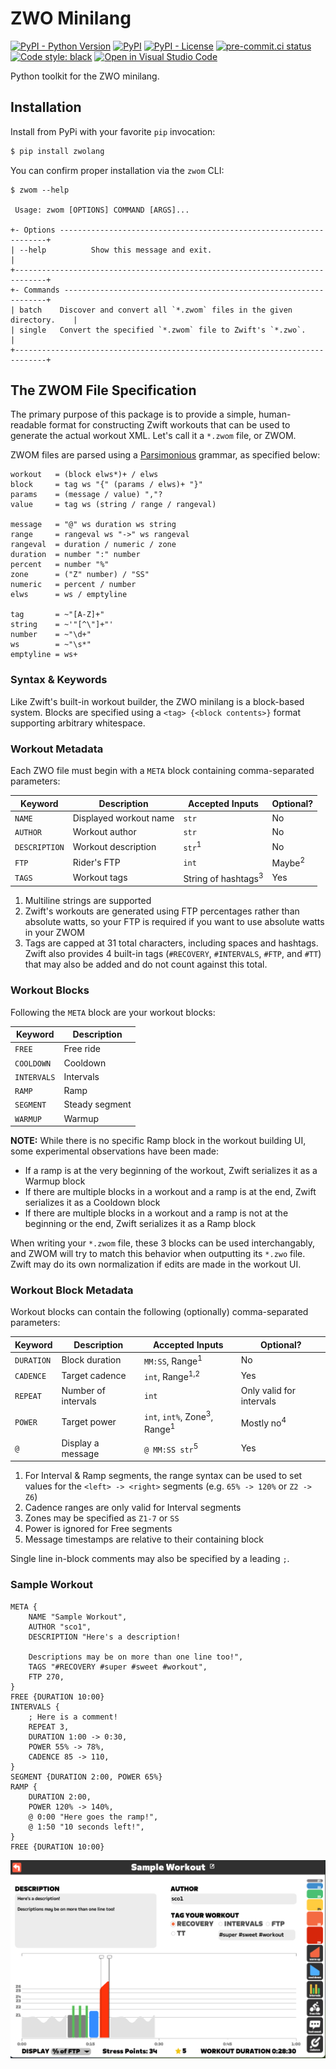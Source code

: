 # ZWO Minilang
[![PyPI - Python Version](https://img.shields.io/pypi/pyversions/zwolang)](https://pypi.org/project/zwolang/)
[![PyPI](https://img.shields.io/pypi/v/zwolang)](https://pypi.org/project/zwolang/)
[![PyPI - License](https://img.shields.io/pypi/l/zwolang?color=magenta)](https://github.com/sco1/zwom/blob/master/LICENSE)
[![pre-commit.ci status](https://results.pre-commit.ci/badge/github/sco1/zwom/main.svg)](https://results.pre-commit.ci/latest/github/sco1/zwom/main)
[![Code style: black](https://img.shields.io/badge/code%20style-black-black)](https://github.com/psf/black)
[![Open in Visual Studio Code](https://img.shields.io/badge/Open%20in-VSCode.dev-blue)](https://vscode.dev/github.com/sco1/zwom)

Python toolkit for the ZWO minilang.

## Installation
Install from PyPi with your favorite `pip` invocation:

```bash
$ pip install zwolang
```

You can confirm proper installation via the `zwom` CLI:
<!-- [[[cog
import cog
from subprocess import PIPE, run
out = run(["zwom", "--help"], stdout=PIPE, encoding="ascii")
cog.out(
    f"```\n$ zwom --help\n{out.stdout.rstrip()}\n```"
)
]]] -->
```
$ zwom --help
                                                                               
 Usage: zwom [OPTIONS] COMMAND [ARGS]...                                       
                                                                               
+- Options -------------------------------------------------------------------+
| --help          Show this message and exit.                                 |
+-----------------------------------------------------------------------------+
+- Commands ------------------------------------------------------------------+
| batch    Discover and convert all `*.zwom` files in the given directory.    |
| single   Convert the specified `*.zwom` file to Zwift's `*.zwo`.            |
+-----------------------------------------------------------------------------+
```
<!-- [[[end]]] -->

## The ZWOM File Specification
The primary purpose of this package is to provide a simple, human-readable format for constructing Zwift workouts that can be used to generate the actual workout XML. Let's call it a `*.zwom` file, or ZWOM.

ZWOM files are parsed using a [Parsimonious](https://github.com/erikrose/parsimonious) grammar, as specified below:
<!-- [[[cog
from textwrap import dedent
import cog
from zwo.parser import RAW_GRAMMAR
cog.out(
    f"```{dedent(RAW_GRAMMAR)}```"
)
]]] -->
```
workout   = (block elws*)+ / elws
block     = tag ws "{" (params / elws)+ "}"
params    = (message / value) ","?
value     = tag ws (string / range / rangeval)

message   = "@" ws duration ws string
range     = rangeval ws "->" ws rangeval
rangeval  = duration / numeric / zone
duration  = number ":" number
percent   = number "%"
zone      = ("Z" number) / "SS"
numeric   = percent / number
elws      = ws / emptyline

tag       = ~"[A-Z]+"
string    = ~'"[^\"]+"'
number    = ~"\d+"
ws        = ~"\s*"
emptyline = ws+
```
<!-- [[[end]]] -->

### Syntax & Keywords
Like Zwift's built-in workout builder, the ZWO minilang is a block-based system. Blocks are specified using a `<tag> {<block contents>}` format supporting arbitrary whitespace.

### Workout Metadata
Each ZWO file must begin with a `META` block containing comma-separated parameters:

| Keyword       | Description             | Accepted Inputs                | Optional?         |
|---------------|-------------------------|--------------------------------|-------------------|
| `NAME`        | Displayed workout name  | `str`                          | No                |
| `AUTHOR`      | Workout author          | `str`                          | No                |
| `DESCRIPTION` | Workout description     | `str`<sup>1</sup>              | No                |
| `FTP`         | Rider's FTP             | `int`                          | Maybe<sup>2</sup> |
| `TAGS`        | Workout tags            | String of hashtags<sup>3</sup> | Yes               |

1. Multiline strings are supported
2. Zwift's workouts are generated using FTP percentages rather than absolute watts, so your FTP is required if you want to use absolute watts in your ZWOM
3. Tags are capped at 31 total characters, including spaces and hashtags. Zwift also provides 4 built-in tags (`#RECOVERY`, `#INTERVALS`, `#FTP`, and `#TT`) that may also be added and do not count against this total.

### Workout Blocks
Following the `META` block are your workout blocks:

| Keyword     | Description        |
|-------------|--------------------|
| `FREE`      | Free ride          |
| `COOLDOWN`  | Cooldown           |
| `INTERVALS` | Intervals          |
| `RAMP`      | Ramp               |
| `SEGMENT`   | Steady segment     |
| `WARMUP`    | Warmup             |

**NOTE:** While there is no specific Ramp block in the workout building UI, some experimental observations have been made:
  * If a ramp is at the very beginning of the workout, Zwift serializes it as a Warmup block
  * If there are multiple blocks in a workout and a ramp is at the end, Zwift serializes it as a Cooldown block
  * If there are multiple blocks in a workout and a ramp is not at the beginning or the end, Zwift serializes it as a Ramp block

When writing your `*.zwom` file, these 3 blocks can be used interchangably, and ZWOM will try to match this behavior when outputting its `*.zwo` file. Zwift may do its own normalization if edits are made in the workout UI.

### Workout Block Metadata
Workout blocks can contain the following (optionally) comma-separated parameters:

| Keyword    | Description         | Accepted Inputs                                    | Optional?                |
|------------|---------------------|----------------------------------------------------|--------------------------|
| `DURATION` | Block duration      | `MM:SS`, Range<sup>1</sup>                         | No                       |
| `CADENCE`  | Target cadence      | `int`, Range<sup>1,2</sup>                         | Yes                      |
| `REPEAT`   | Number of intervals | `int`                                              | Only valid for intervals |
| `POWER`    | Target power        | `int`, `int%`, Zone<sup>3</sup>, Range<sup>1</sup> | Mostly no<sup>4</sup>    |
| `@`        | Display a message   | `@ MM:SS str`<sup>5</sup>                          | Yes                      |

1. For Interval & Ramp segments, the range syntax can be used to set values for the `<left> -> <right>` segments (e.g. `65% -> 120%` or `Z2 -> Z6`)
2. Cadence ranges are only valid for Interval segments
3. Zones may be specified as `Z1-7` or `SS`
4. Power is ignored for Free segments
5. Message timestamps are relative to their containing block

Single line in-block comments may also be specified by a leading `;`.


### Sample Workout
```
META {
    NAME "Sample Workout",
    AUTHOR "sco1",
    DESCRIPTION "Here's a description!

    Descriptions may be on more than one line too!",
    TAGS "#RECOVERY #super #sweet #workout",
    FTP 270,
}
FREE {DURATION 10:00}
INTERVALS {
    ; Here is a comment!
    REPEAT 3,
    DURATION 1:00 -> 0:30,
    POWER 55% -> 78%,
    CADENCE 85 -> 110,
}
SEGMENT {DURATION 2:00, POWER 65%}
RAMP {
    DURATION 2:00,
    POWER 120% -> 140%,
    @ 0:00 "Here goes the ramp!",
    @ 1:50 "10 seconds left!",
}
FREE {DURATION 10:00}
```

![Workout Screenshot](https://raw.githubusercontent.com/sco1/sco1.github.io/master/zwo/sample_zwift_workout.png)
